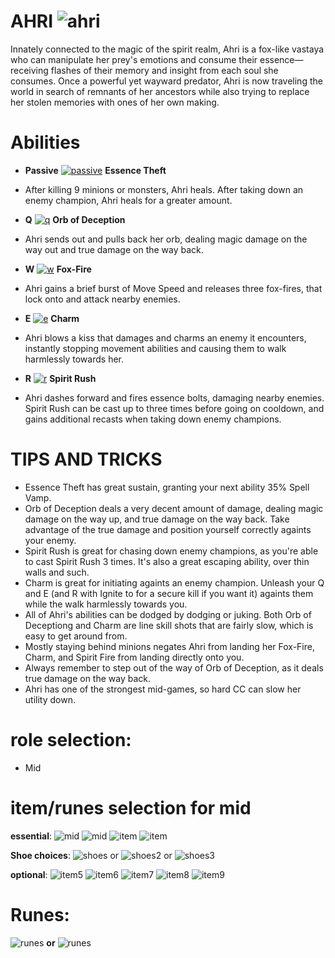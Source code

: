# AHRI ![ahri](https://static.wikia.nocookie.net/leagueoflegends/images/2/2a/Ahri_OriginalSquare.png/revision/latest/scale-to-width-down/42?cb=20230201172235)

Innately connected to the magic of the spirit realm, Ahri is a fox-like vastaya who can manipulate her prey's emotions and consume their essence—receiving flashes of their memory and insight from each soul she consumes. Once a powerful yet wayward predator, Ahri is now traveling the world in search of remnants of her ancestors while also trying to replace her stolen memories with ones of her own making.

# Abilities
- **Passive** [![passive](https://ddragon.leagueoflegends.com/cdn/14.19.1/img/passive/Ahri_SoulEater2.png)](https://d28xe8vt774jo5.cloudfront.net/champion-abilities/0103/ability_0103_P1.mp4) **Essence Theft** 
- After killing 9 minions or monsters, Ahri heals. After taking down an enemy champion, Ahri heals for a greater amount.
  
- **Q** [![q](https://ddragon.leagueoflegends.com/cdn/14.19.1/img/spell/AhriQ.png)](https://d28xe8vt774jo5.cloudfront.net/champion-abilities/0103/ability_0103_Q1.mp4) **Orb of Deception**
- Ahri sends out and pulls back her orb, dealing magic damage on the way out and true damage on the way back.
  
- **W** [![w](https://ddragon.leagueoflegends.com/cdn/14.19.1/img/spell/AhriW.png)](https://d28xe8vt774jo5.cloudfront.net/champion-abilities/0103/ability_0103_W1.mp4) **Fox-Fire**
- Ahri gains a brief burst of Move Speed and releases three fox-fires, that lock onto and attack nearby enemies.
  
- **E** [![e](https://ddragon.leagueoflegends.com/cdn/14.19.1/img/spell/AhriE.png)](https://d28xe8vt774jo5.cloudfront.net/champion-abilities/0103/ability_0103_E1.mp4) **Charm**
- Ahri blows a kiss that damages and charms an enemy it encounters, instantly stopping movement abilities and causing them to walk harmlessly towards her.
  
- **R** [![r](https://ddragon.leagueoflegends.com/cdn/14.19.1/img/spell/AhriR.png)](https://d28xe8vt774jo5.cloudfront.net/champion-abilities/0103/ability_0103_R1.mp4) **Spirit Rush**
- Ahri dashes forward and fires essence bolts, damaging nearby enemies. Spirit Rush can be cast up to three times before going on cooldown, and gains additional recasts when taking down enemy champions.

# TIPS AND TRICKS
- Essence Theft has great sustain, granting your next ability 35%  Spell Vamp. 
- Orb of Deception deals a very decent amount of damage, dealing magic damage on the way up, and true damage on the way back. Take advantage of the true damage and position yourself correctly againts your enemy.
- Spirit Rush is great for chasing down enemy champions, as you're able to cast Spirit Rush 3 times. It's also a great escaping ability, over thin walls and such.
- Charm is great for initiating againts an enemy champion. Unleash your Q and E (and R with Ignite to for a secure kill if you want it) againts them while the walk harmlessly towards you.
- All of Ahri's abilities can be dodged by dodging or juking. Both Orb of Deceptiong and Charm are line skill shots that are fairly slow, which is easy to get around from.
- Mostly staying behind minions negates Ahri from landing her Fox-Fire, Charm, and Spirit Fire from landing directly onto you.
- Always remember to step out of the way of Orb of Deception, as it deals true damage on the way back.
- Ahri has one of the strongest mid-games, so hard CC can slow her utility down.

# role selection:
- Mid

# item/runes selection for mid
**essential**: 
![mid](https://static.wikia.nocookie.net/leagueoflegends/images/a/af/Malignance_item.png/revision/latest/scale-to-width-down/40?cb=20231122033507) 
![mid](https://static.wikia.nocookie.net/leagueoflegends/images/3/3b/Horizon_Focus_item.png/revision/latest/scale-to-width-down/40?cb=20201118204947)
![item](https://static.wikia.nocookie.net/leagueoflegends/images/c/c5/Rabadon%27s_Deathcap_item.png/revision/latest/scale-to-width-down/40?cb=20201118205704) 
![item](https://static.wikia.nocookie.net/leagueoflegends/images/b/bc/Shadowflame_item.png/revision/latest/scale-to-width-down/40?cb=20211020233741)

**Shoe choices**:
![shoes](https://static.wikia.nocookie.net/leagueoflegends/images/6/60/Sorcerer%27s_Shoes_item.png/revision/latest/scale-to-width-down/40?cb=20201118210136) or
![shoes2](https://static.wikia.nocookie.net/leagueoflegends/images/9/96/Mercury%27s_Treads_item.png/revision/latest/scale-to-width-down/40?cb=20201027211544) or
![shoes3](https://static.wikia.nocookie.net/leagueoflegends/images/1/14/Ionian_Boots_of_Lucidity_item.png/revision/latest/scale-to-width-down/40?cb=20201029200352)

**optional**: 
![item5](https://static.wikia.nocookie.net/leagueoflegends/images/0/03/Banshee%27s_Veil_item.png/revision/latest/scale-to-width-down/40?cb=20240915030006)
![item6](https://static.wikia.nocookie.net/leagueoflegends/images/7/73/Cosmic_Drive_item.png/revision/latest/scale-to-width-down/40?cb=20201118202910)
![item7](https://static.wikia.nocookie.net/leagueoflegends/images/f/fd/Liandry%27s_Torment_item.png/revision/latest/scale-to-width-down/40?cb=20201118211533)
![item8](https://static.wikia.nocookie.net/leagueoflegends/images/b/b5/Zhonya%27s_Hourglass_item.png/revision/latest/scale-to-width-down/40?cb=20201029203022)
![item9](https://static.wikia.nocookie.net/leagueoflegends/images/6/65/Void_Staff_item.png/revision/latest/scale-to-width-down/40?cb=20221019173839)

# Runes:
![runes](https://static.wikia.nocookie.net/leagueoflegends/images/0/0a/Electrocute_rune.png/revision/latest/scale-to-width-down/52?cb=20171126182032) **or**
![runes](https://static.wikia.nocookie.net/leagueoflegends/images/d/d7/Summon_Aery_rune.png/revision/latest/scale-to-width-down/52?cb=20171126182228) 


